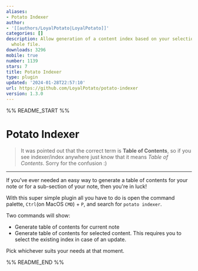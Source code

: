 ```yaml
---
aliases:
- Potato Indexer
author:
- '[[authors/LoyalPotato|LoyalPotato]]'
categories: []
description: Allow generation of a content index based on your selection or of the
  whole file.
downloads: 3296
mobile: true
number: 1139
stars: 7
title: Potato Indexer
type: plugin
updated: '2024-01-28T22:57:10'
url: https://github.com/LoyalPotato/potato-indexer
version: 1.3.0
---
```


%% README_START %%

# Potato Indexer

> It was pointed out that the correct term is **Table of Contents**, so if you see indexer/index anywhere just know that it means _Table of Contents_. Sorry for the confusion :)

---

If you've ever needed an easy way to generate a table of contents for your note or for a sub-section of your note, then you're in luck!

With this super simple plugin all you have to do is open the command palette, `Ctrl`(on MacOS `CMD`) + `P`, and search for `potato indexer`.

Two commands will show:

- Generate table of contents for current note
- Generate table of contents for selected content. This requires you to select the existing index in case of an update.

Pick whichever suits your needs at that moment.


%% README_END %%